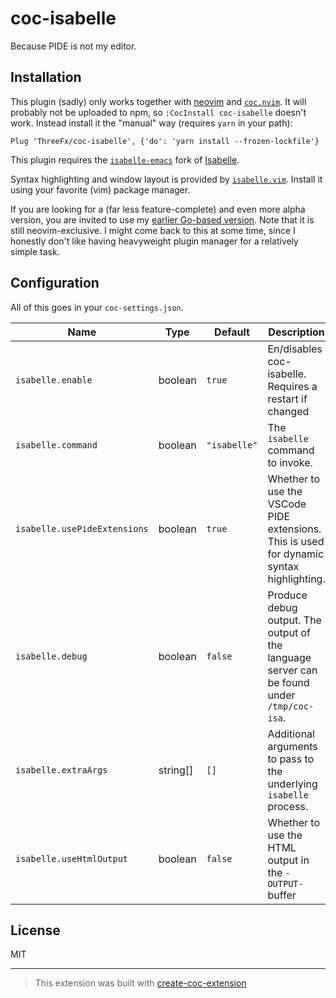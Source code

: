 # coc-isabelle

Because PIDE is not my editor.

## Installation

This plugin (sadly) only works together with [neovim](https://neovim.io) and
[`coc.nvim`](https://github.com/neoclide/coc.nvim). It will probably not be
uploaded to npm, so `:CocInstall coc-isabelle` doesn't work. Instead install it
the "manual" way (requires `yarn` in your path):

```
Plug 'ThreeFx/coc-isabelle', {'do': 'yarn install --frozen-lockfile'}
```

This plugin requires the
[`isabelle-emacs`](https://github.com/m-fleury/isabelle-emacs) fork of
[Isabelle](https://isabelle.in.tum.de).

Syntax highlighting and window layout is provided by
[`isabelle.vim`](https://github.com/ThreeFx/isabelle.vim). Install it using your
favorite (vim) package manager.

If you are looking for a (far less feature-complete) and even more alpha
version, you are invited to use my [earlier Go-based
version](https://github.com/ThreeFx/isabelle-lsp). Note that it is still
neovim-exclusive. I might come back to this at some time, since I honestly
don't like having heavyweight plugin manager for a relatively simple task.

## Configuration

All of this goes in your `coc-settings.json`.

| Name                         | Type     | Default      | Description                                                                                |
|------------------------------|----------|--------------|--------------------------------------------------------------------------------------------|
| `isabelle.enable`            | boolean  | `true`       | En/disables coc-isabelle. Requires a restart if changed                                    |
| `isabelle.command`           | boolean  | `"isabelle"` | The `isabelle` command to invoke.                                                          |
| `isabelle.usePideExtensions` | boolean  | `true`       | Whether to use the VSCode PIDE extensions. This is used for dynamic syntax highlighting.   |
| `isabelle.debug`             | boolean  | `false`      | Produce debug output. The output of the language server can be found under `/tmp/coc-isa`. |
| `isabelle.extraArgs`         | string[] | `[]`         | Additional arguments to pass to the underlying `isabelle` process.                         |
| `isabelle.useHtmlOutput`     | boolean  | `false`      | Whether to use the HTML output in the `-OUTPUT-` buffer                                    |

## License

MIT

---

> This extension was built with [create-coc-extension](https://github.com/fannheyward/create-coc-extension)
